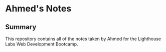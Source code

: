 # Ahmed's Notes

## Summary

This repository contains all of the notes taken by Ahmed for the Lighthouse Labs Web Development Bootcamp.
